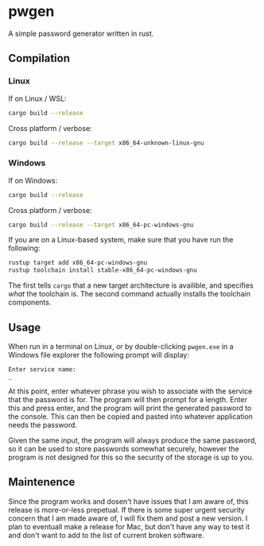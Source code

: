 # pwgen
A simple password generator written in rust.

## Compilation

### Linux
If on Linux / WSL:
```sh
cargo build --release
```
Cross platform / verbose:
```sh
cargo build --release --target x86_64-unknown-linux-gnu
```

### Windows
If on Windows:
```sh
cargo build --release
```

Cross platform / verbose:
```sh
cargo build --release --target x86_64-pc-windows-gnu
```
If you are on a Linux-based system, make sure that you have run the following:
```sh
rustup target add x86_64-pc-windows-gnu
rustup toolchain install stable-x86_64-pc-windows-gnu
```
The first tells `cargo` that a new target architecture is availible, and specifies *what* the toolchain is.
The second command actually installs the toolchain components. 

## Usage
When run in a terminal on Linux, or by double-clicking `pwgen.exe` in a Windows file explorer the following prompt will display:
```
Enter service name:
_
```
At this point, enter whatever phrase you wish to associate with the service that the password is for.
The program will then prompt for a length. Enter this and press enter, and the program will print the generated password to the console.
This can then be copied and pasted into whatever application needs the password.

Given the same input, the program will always produce the same password, 
so it can be used to store passwords somewhat securely, 
however the program is not designed for this so the security of the storage is up to you.

## Maintenence
Since the program works and dosen't have issues that I am aware of, this release is more-or-less prepetual. 
If there is some super urgent security concern that I am made aware of, I will fix them and post a new version.
I plan to eventuall make a release for Mac, but don't have any way to test it and don't want to add to the list of current broken software. 
